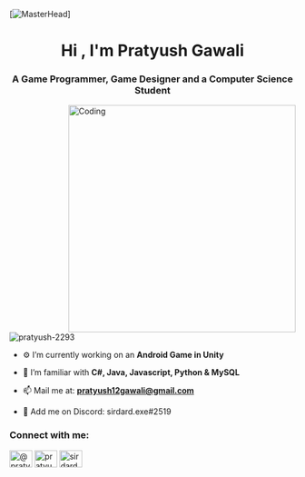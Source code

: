 [![MasterHead](https://miro.medium.com/max/1400/1*rB-3Q2k7o9qk8IyAzx-TRA.gif)]
<h1 align="center">Hi , I'm Pratyush Gawali</h1>
<h3 align="center">A Game Programmer, Game Designer and a Computer Science Student</h3>
<img align="right" alt="Coding" width="400" src="https://media.tenor.com/2uyENRmiUt0AAAAC/coding.gif">

<p align="left"> <img src="https://komarev.com/ghpvc/?username=pratyush-2293&label=Profile%20views&color=0e75b6&style=flat" alt="pratyush-2293" /> </p>


- ⚙️ I’m currently working on an **Android Game in Unity**

- 📄 I’m familiar with **C#, Java, Javascript, Python & MySQL**

- 📫 Mail me at: **pratyush12gawali@gmail.com**

- 💬 Add me on Discord: sirdard.exe#2519

<h3 align="left">Connect with me:</h3>
<p align="left">
<a href="https://twitter.com/@pratyush_gawali" target="blank"><img align="center" src="https://raw.githubusercontent.com/rahuldkjain/github-profile-readme-generator/master/src/images/icons/Social/twitter.svg" alt="@pratyush_gawali" height="30" width="40" /></a>
<a href="https://instagram.com/pratyush.2293" target="blank"><img align="center" src="https://raw.githubusercontent.com/rahuldkjain/github-profile-readme-generator/master/src/images/icons/Social/instagram.svg" alt="pratyush.2293" height="30" width="40" /></a>
<a href="https://discord.gg/sirdard.exe#2519" target="blank"><img align="center" src="https://raw.githubusercontent.com/rahuldkjain/github-profile-readme-generator/master/src/images/icons/Social/discord.svg" alt="sirdard.exe#2519" height="30" width="40" /></a>
</p>
